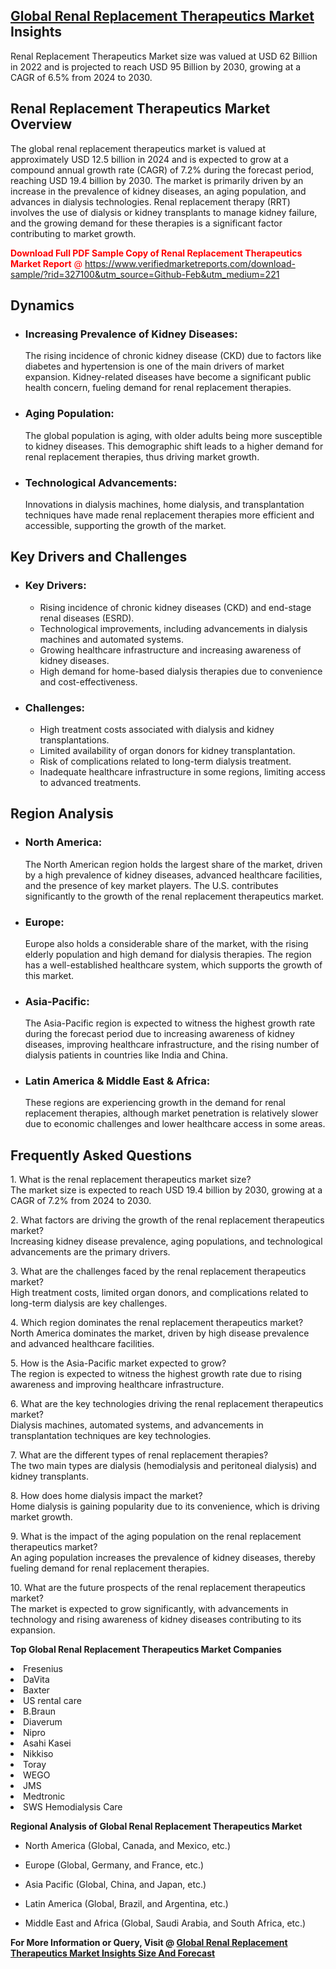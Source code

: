 <h2><a href="https://www.verifiedmarketreports.com/download-sample/?rid=327100&amp;utm_source=Github&amp;utm_medium=221" target="_blank">Global Renal Replacement Therapeutics Market</a> Insights</h2><p>Renal Replacement Therapeutics Market size was valued at USD 62 Billion in 2022 and is projected to reach USD 95 Billion by 2030, growing at a CAGR of 6.5% from 2024 to 2030.</p><p> <h2>Renal Replacement Therapeutics Market Overview</h2> <p>The global renal replacement therapeutics market is valued at approximately USD 12.5 billion in 2024 and is expected to grow at a compound annual growth rate (CAGR) of 7.2% during the forecast period, reaching USD 19.4 billion by 2030. The market is primarily driven by an increase in the prevalence of kidney diseases, an aging population, and advances in dialysis technologies. Renal replacement therapy (RRT) involves the use of dialysis or kidney transplants to manage kidney failure, and the growing demand for these therapies is a significant factor contributing to market growth.</p> <p><p><span class=""><span style="color: #ff0000;"><strong>Download Full PDF Sample Copy of Renal Replacement Therapeutics Market Report</strong> @ </span><a href="https://www.verifiedmarketreports.com/download-sample/?rid=327100&amp;utm_source=Github-Feb&amp;utm_medium=221" target="_blank">https://www.verifiedmarketreports.com/download-sample/?rid=327100&amp;utm_source=Github-Feb&amp;utm_medium=221</a></span></p></p> <h2>Dynamics</h2> <ul> <li><h3>Increasing Prevalence of Kidney Diseases:</h3> The rising incidence of chronic kidney disease (CKD) due to factors like diabetes and hypertension is one of the main drivers of market expansion. Kidney-related diseases have become a significant public health concern, fueling demand for renal replacement therapies.</li> <li><h3>Aging Population:</h3> The global population is aging, with older adults being more susceptible to kidney diseases. This demographic shift leads to a higher demand for renal replacement therapies, thus driving market growth.</li> <li><h3>Technological Advancements:</h3> Innovations in dialysis machines, home dialysis, and transplantation techniques have made renal replacement therapies more efficient and accessible, supporting the growth of the market.</li> </ul> <h2>Key Drivers and Challenges</h2> <ul> <li><h3>Key Drivers:</h3> <ul> <li>Rising incidence of chronic kidney diseases (CKD) and end-stage renal diseases (ESRD).</li> <li>Technological improvements, including advancements in dialysis machines and automated systems.</li> <li>Growing healthcare infrastructure and increasing awareness of kidney diseases.</li> <li>High demand for home-based dialysis therapies due to convenience and cost-effectiveness.</li> </ul> </li> <li><h3>Challenges:</h3> <ul> <li>High treatment costs associated with dialysis and kidney transplantations.</li> <li>Limited availability of organ donors for kidney transplantation.</li> <li>Risk of complications related to long-term dialysis treatment.</li> <li>Inadequate healthcare infrastructure in some regions, limiting access to advanced treatments.</li> </ul> </li> </ul> <h2>Region Analysis</h2> <ul> <li><h3>North America:</h3> The North American region holds the largest share of the market, driven by a high prevalence of kidney diseases, advanced healthcare facilities, and the presence of key market players. The U.S. contributes significantly to the growth of the renal replacement therapeutics market.</li> <li><h3>Europe:</h3> Europe also holds a considerable share of the market, with the rising elderly population and high demand for dialysis therapies. The region has a well-established healthcare system, which supports the growth of this market.</li> <li><h3>Asia-Pacific:</h3> The Asia-Pacific region is expected to witness the highest growth rate during the forecast period due to increasing awareness of kidney diseases, improving healthcare infrastructure, and the rising number of dialysis patients in countries like India and China.</li> <li><h3>Latin America & Middle East & Africa:</h3> These regions are experiencing growth in the demand for renal replacement therapies, although market penetration is relatively slower due to economic challenges and lower healthcare access in some areas.</li> </ul> <h2>Frequently Asked Questions</h2> <p>1. What is the renal replacement therapeutics market size? <br> The market size is expected to reach USD 19.4 billion by 2030, growing at a CAGR of 7.2% from 2024 to 2030.</p> <p>2. What factors are driving the growth of the renal replacement therapeutics market? <br> Increasing kidney disease prevalence, aging populations, and technological advancements are the primary drivers.</p> <p>3. What are the challenges faced by the renal replacement therapeutics market? <br> High treatment costs, limited organ donors, and complications related to long-term dialysis are key challenges.</p> <p>4. Which region dominates the renal replacement therapeutics market? <br> North America dominates the market, driven by high disease prevalence and advanced healthcare facilities.</p> <p>5. How is the Asia-Pacific market expected to grow? <br> The region is expected to witness the highest growth rate due to rising awareness and improving healthcare infrastructure.</p> <p>6. What are the key technologies driving the renal replacement therapeutics market? <br> Dialysis machines, automated systems, and advancements in transplantation techniques are key technologies.</p> <p>7. What are the different types of renal replacement therapies? <br> The two main types are dialysis (hemodialysis and peritoneal dialysis) and kidney transplants.</p> <p>8. How does home dialysis impact the market? <br> Home dialysis is gaining popularity due to its convenience, which is driving market growth.</p> <p>9. What is the impact of the aging population on the renal replacement therapeutics market? <br> An aging population increases the prevalence of kidney diseases, thereby fueling demand for renal replacement therapies.</p> <p>10. What are the future prospects of the renal replacement therapeutics market? <br> The market is expected to grow significantly, with advancements in technology and rising awareness of kidney diseases contributing to its expansion.</p> </p><p><strong>Top Global Renal Replacement Therapeutics Market Companies</strong></p><div data-test-id=""><p><li>Fresenius</li><li> DaVita</li><li> Baxter</li><li> US rental care</li><li> B.Braun</li><li> Diaverum</li><li> Nipro</li><li> Asahi Kasei</li><li> Nikkiso</li><li> Toray</li><li> WEGO</li><li> JMS</li><li> Medtronic</li><li> SWS Hemodialysis Care</li></p><div><strong>Regional Analysis of&nbsp;Global Renal Replacement Therapeutics Market</strong></div><ul><li dir="ltr"><p dir="ltr">North America&nbsp;(Global, Canada, and Mexico, etc.)</p></li><li dir="ltr"><p dir="ltr">Europe (Global, Germany, and France, etc.)</p></li><li dir="ltr"><p dir="ltr">Asia Pacific&nbsp;(Global, China, and Japan, etc.)</p></li><li dir="ltr"><p dir="ltr">Latin America&nbsp;(Global, Brazil, and Argentina, etc.)</p></li><li dir="ltr">Middle East and Africa&nbsp;(Global, Saudi Arabia, and South Africa, etc.)</li></ul><p><strong>For More Information or Query, Visit @&nbsp;</strong><strong><a href="https://www.verifiedmarketreports.com/product/renal-replacement-therapeutics-market/?utm_source=Github&amp;utm_medium=221" target="_blank">Global Renal Replacement Therapeutics Market Insights Size And Forecast</a></strong></p></div>
